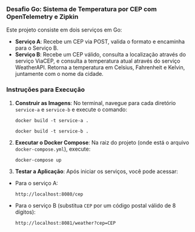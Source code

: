 ### Desafio Go: Sistema de Temperatura por CEP com OpenTelemetry e Zipkin

Este projeto consiste em dois serviços em Go:

- **Serviço A**: Recebe um CEP via POST, valida o formato e encaminha para o Serviço B.
- **Serviço B**: Recebe um CEP válido, consulta a localização através do serviço ViaCEP, e consulta a temperatura atual através do serviço WeatherAPI. Retorna a temperatura em Celsius, Fahrenheit e Kelvin, juntamente com o nome da cidade.


### Instruções para Execução

1. **Construir as Imagens**: No terminal, navegue para cada diretório `service-a` e `service-b` e execute o comando:

   ```
   docker build -t service-a .
   ```

   ```
   docker build -t service-b .
   ```

2. **Executar o Docker Compose**: Na raiz do projeto (onde está o arquivo `docker-compose.yml`), execute:

   ```
   docker-compose up
   ```


3. **Testar a Aplicação**: Após iniciar os serviços, você pode acessar:

- Para o serviço A:

   ```
   http://localhost:8080/cep
   ```
   
- Para o serviço B (substitua `CEP` por um código postal válido de 8 dígitos):
     ```
     http://localhost:8081/weather?cep=CEP
     ```

